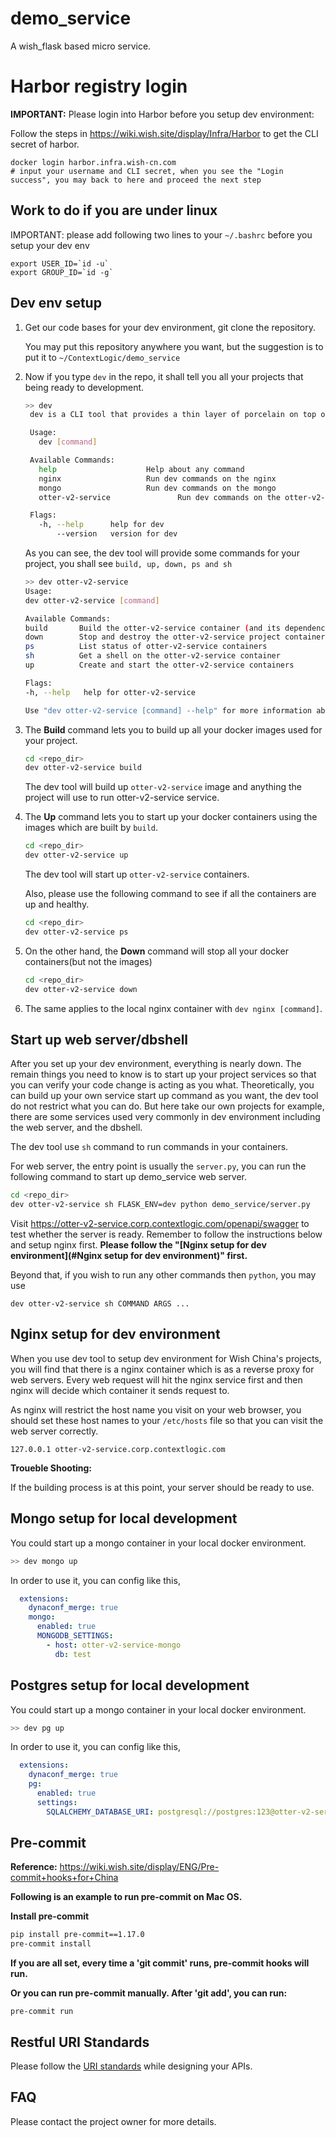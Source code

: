# demo_service

A wish_flask based micro service.
# Harbor registry login
**IMPORTANT:** Please login into Harbor before you setup dev environment:

Follow the steps in https://wiki.wish.site/display/Infra/Harbor to get the CLI secret of harbor.
```
docker login harbor.infra.wish-cn.com
# input your username and CLI secret, when you see the "Login success", you may back to here and proceed the next step 
```

## Work to do if you are under linux
IMPORTANT: please add following two lines to your `~/.bashrc` before you setup your dev env
```
export USER_ID=`id -u`
export GROUP_ID=`id -g`
```

## Dev env setup

1. Get our code bases for your dev environment, git clone the repository.

   You may put this repository anywhere you want, but the suggestion is to put it to `~/ContextLogic/demo_service`

2. Now if you type `dev` in the repo, it shall tell you all your projects that being ready to development.
   ```bash
   >> dev
    dev is a CLI tool that provides a thin layer of porcelain on top of Docker Compose projects.

    Usage:
      dev [command]

    Available Commands:
      help                    Help about any command
      nginx                   Run dev commands on the nginx
      mongo                   Run dev commands on the mongo
      otter-v2-service               Run dev commands on the otter-v2-service project

    Flags:
      -h, --help      help for dev
          --version   version for dev
   ```

   As you can see, the dev tool will provide some commands for your project, you shall see `build, up, down, ps and sh`

   ```bash
   >> dev otter-v2-service
   Usage:
   dev otter-v2-service [command]

   Available Commands:
   build       Build the otter-v2-service container (and its dependencies)
   down        Stop and destroy the otter-v2-service project container
   ps          List status of otter-v2-service containers
   sh          Get a shell on the otter-v2-service container
   up          Create and start the otter-v2-service containers

   Flags:
   -h, --help   help for otter-v2-service

   Use "dev otter-v2-service [command] --help" for more information about a command.
   ```

3. The **Build** command lets you to build up all your docker images used for your project.

   ```bash
   cd <repo_dir>
   dev otter-v2-service build
   ```

   The dev tool will build up `otter-v2-service` image and anything the project will use to run otter-v2-service service.

4. The **Up** command lets you to start up your docker containers using the images which are built by `build`.

   ```bash
   cd <repo_dir>
   dev otter-v2-service up
   ```

   The dev tool will start up `otter-v2-service` containers.

   Also, please use the following command to see if all the containers are up and healthy.

   ```bash
   cd <repo_dir>
   dev otter-v2-service ps
   ```

5. On the other hand, the **Down** command will stop all your docker containers(but not the images)

   ```bash
   cd <repo_dir>
   dev otter-v2-service down
   ```

6. The same applies to the local nginx container with `dev nginx [command]`.


## Start up web server/dbshell

After you set up your dev environment, everything is nearly down. The remain things you need to know is to start up your project services so that you can verify your code change is acting as you what. Theoretically, you can build up your own service start up command as you want, the dev tool do not restrict what you can do. But here take our own projects for example, there are some services used very commonly in dev environment including the web server, and the dbshell.

The dev tool use `sh` command to run commands in your containers.

For web server, the entry point is usually the `server.py`, you can run the following command to start up demo_service web server.

```bash
cd <repo_dir>
dev otter-v2-service sh FLASK_ENV=dev python demo_service/server.py
```

Visit https://otter-v2-service.corp.contextlogic.com/openapi/swagger to test whether the server is ready. Remember to follow the instructions below and setup nginx first.
**Please follow the "[Nginx setup for dev environment](#Nginx setup for dev environment)" first.**

Beyond that, if you wish to run any other commands then `python`, you may use

```
dev otter-v2-service sh COMMAND ARGS ...
```

## Nginx setup for dev environment

When you use dev tool to setup dev environment for Wish China's projects, you will find that there is a nginx container which is as a reverse proxy for web servers. Every web request will hit the nginx service first and then nginx will decide which container it sends request to.

As nginx will restrict the host name you visit on your web browser, you should set these host names to your `/etc/hosts` file so that you can visit the web server correctly.

```
127.0.0.1 otter-v2-service.corp.contextlogic.com
```

**Troueble Shooting:**

If the building process is at this point, your server should be ready to use.

## Mongo setup for local development

You could start up a mongo container in your local docker environment.
```bash
>> dev mongo up
```
In order to use it, you can config like this,
```yaml
  extensions:
    dynaconf_merge: true
    mongo:
      enabled: true
      MONGODB_SETTINGS:
        - host: otter-v2-service-mongo
          db: test
```

## Postgres setup for local development

You could start up a mongo container in your local docker environment.
```bash
>> dev pg up
```
In order to use it, you can config like this,
```yaml
  extensions:
    dynaconf_merge: true
    pg:
      enabled: true
      settings:
        SQLALCHEMY_DATABASE_URI: postgresql://postgres:123@otter-v2-service-pg:5432/postgres
```

## Pre-commit

**Reference:** https://wiki.wish.site/display/ENG/Pre-commit+hooks+for+China

**Following is an example to run pre-commit on Mac OS.**


**Install pre-commit**

```bash
pip install pre-commit==1.17.0
pre-commit install
```

**If you are all set, every time a 'git commit' runs, pre-commit hooks will run.**

**Or you can run pre-commit manually. After 'git add', you can run:**

```
pre-commit run
```

## Restful URI Standards
Please follow the [URI standards](https://wiki.wish.site/display/WLFE/Restful+URI+Standards+For+Wish+CN)
while designing your APIs. 

## FAQ
Please contact the project owner for more details.
